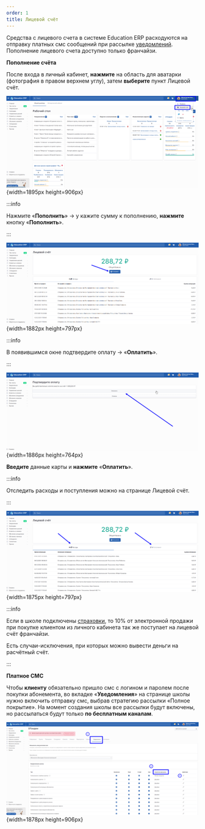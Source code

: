 ```yaml
---
order: 1
title: Лицевой счёт
---
```


Средства с лицевого счета в сиcтеме Education ERP расходуются на отправку платных смс сообщений при рассылке [уведомлений](https://informa.gitbook.io/education-erp/uvedomleniya). Пополнение лицевого счета доступно только франчайзи.

**Пополнение счёта**

После входа в личный кабинет, **нажмите** на область для аватарки (фотография в правом верхнем углу), затем **выберите** пункт Лицевой счёт.

![](./licevoy-schet.png){width=1895px height=906px}



:::info 

Нажмите «**Пополнить**» -> у кажите сумму к пополнению, **нажмите** кнопку «**Пополнить**».

:::



![](./licevoy-schet-2.png){width=1882px height=797px}



:::info 

В появившимся окне подтвердите оплату -> «**Оплатить**».

:::

![](./licevoy-schet-3.png){width=1886px height=764px}



**Введите** данные карты и **нажмите** «**Оплатить**».

:::info 

Отследить расходы и поступления можно на странице Лицевой счёт.

:::

![](./licevoy-schet-4.png){width=1875px height=797px}

:::info 

Если в школе подключены [страховки](https://informa.gitbook.io/education-erp/klienty/lichnyi-kabinet-klienta/oplata-strakhovki), то 10% от электронной продажи при покупке клиентом из личного кабинета так же поступает на лицевой счёт франчайзи.

Есть случаи-исключения, при которых можно вывести деньги на расчётный счёт.

:::

**Платное СМС**

Чтобы **клиенту** обязательно пришло смс с логином и паролем после покупки абонемента, во вкладке «**Уведомления**» на странице школы нужно включить отправку смc, выбрав стратегию рассылки «Полное покрытие». На момент создания школы все рассылки будут включены, но рассылаться будут только **по бесплатным каналам**.

![](./licevoy-schet-5.png){width=1878px height=906px}


